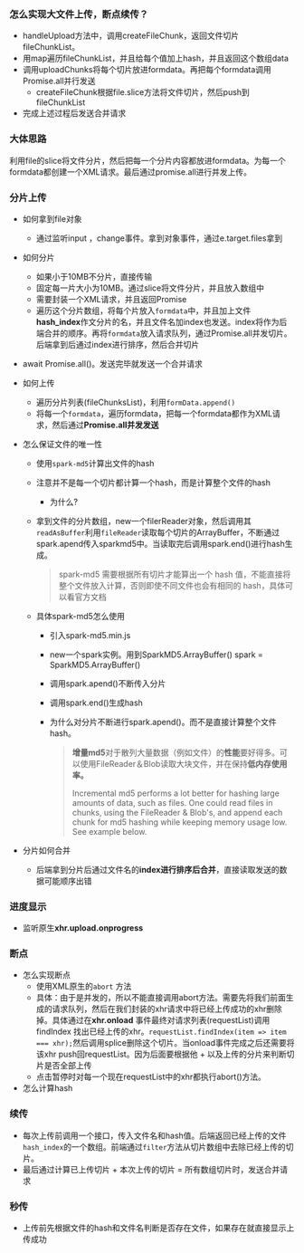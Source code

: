 ### 怎么实现大文件上传，断点续传？


* handleUpload方法中，调用createFileChunk，返回文件切片fileChunkList。
* 用map遍历fileChunkList，并且给每个值加上hash，并且返回这个数组data
* 调用uploadChunks将每个切片放进formdata。再把每个formdata调用Promise.all并行发送
  * createFileChunk根据file.slice方法将文件切片，然后push到fileChunkList
* 完成上述过程后发送合并请求





### 大体思路

利用file的slice将文件分片，然后把每一个分片内容都放进formdata。为每一个formdata都创建一个XML请求。最后通过promise.all进行并发上传。



### 分片上传

* 如何拿到file对象

  * 通过监听input ，change事件。拿到对象事件，通过e.target.files拿到

* 如何分片
  * 如果小于10MB不分片，直接传输
  * 固定每一片大小为10MB。通过slice将文件分片，并且放入数组中
  * 需要封装一个XML请求，并且返回Promise
  * 遍历这个分片数组，将每个片放入`formdata`中，并且加上文件**hash_index**作文分片的名，并且文件名加index也发送。index将作为后端合并的顺序。再将`formdata`放入请求队列，通过Promise.all并发切片。后端拿到后通过index进行排序，然后合并切片

* await Promise.all()。发送完毕就发送一个合并请求

* 如何上传
  * 遍历分片列表(fileChunksList)，利用`formData.append()`
  * 将每一个`formdata`，遍历formdata，把每一个formdata都作为XML请求，然后通过**Promise.all并发发送**

* 怎么保证文件的唯一性
  * 使用`spark-md5`计算出文件的hash

  * 注意并不是每一个切片都计算一个hash，而是计算整个文件的hash

    * 为什么?

  * 拿到文件的分片数组，new一个filerReader对象，然后调用其`readAsBuffer`利用`fileReader`读取每个切片的ArrayBuffer，不断通过spark.apend传入sparkmd5中。当读取完后调用spark.end()进行hash生成。

    > spark-md5 需要根据所有切片才能算出一个 hash 值，不能直接将整个文件放入计算，否则即使不同文件也会有相同的 hash，具体可以看官方文档

  * 具体spark-md5怎么使用

    * 引入spark-md5.min.js

    * new一个spark实例。用到SparkMD5.ArrayBuffer()   spark = SparkMD5.ArrayBuffer()

    * 调用spark.apend()不断传入分片

    * 调用spark.end()生成hash

    * 为什么对分片不断进行spark.apend()。而不是直接计算整个文件hash。

      > **增量md5**对于散列大量数据（例如文件）的**性能**要好得多。可以使用FileReader＆Blob读取大块文件，并在保持**低内存使用率。**
      >
      > Incremental md5 performs a lot better for hashing large amounts of data, such as files. One could read files in chunks, using the FileReader & Blob's, and append each chunk for md5 hashing while keeping memory usage low. See example below.

* 分片如何合并

  * 后端拿到分片后通过文件名的**index进行排序后合并**，直接读取发送的数据可能顺序出错



### 进度显示

* 监听原生**xhr.upload.onprogress**

### 断点

* 怎么实现断点
  * 使用XML原生的`abort` 方法
  * 具体：由于是并发的，所以不能直接调用abort方法。需要先将我们前面生成的请求队列，然后在我们封装的xhr请求中将已经上传成功的xhr删除掉。具体通过在**xhr.onload** 事件最终对请求列表(requestList)调用findIndex 找出已经上传的xhr。`requestList.findIndex(item => item === xhr);`然后调用splice删除这个切片。当onload事件完成之后还需要将该xhr push回requestList。因为后面要根据他 + 以及上传的分片来判断切片是否全部上传
  * 点击暂停时对每一个现在requestList中的xhr都执行abort()方法。
* 怎么计算hash

### 续传

* 每次上传前调用一个接口，传入文件名和hash值。后端返回已经上传的文件`hash_index`的一个数组。前端通过`filter`方法从切片数组中去除已经上传的切片。
* 最后通过计算已上传切片 + 本次上传的切片 = 所有数组切片时，发送合并请求

### 秒传

* 上传前先根据文件的hash和文件名判断是否存在文件，如果存在就直接显示上传成功